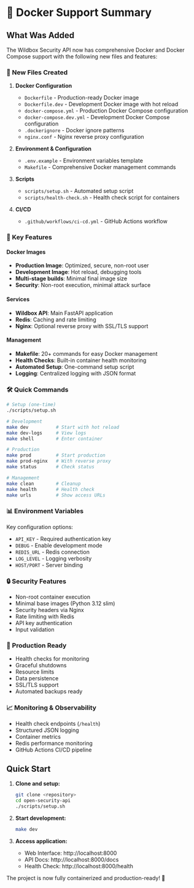 # 🐳 Docker Support Summary

## What Was Added

The Wildbox Security API now has comprehensive Docker and Docker Compose support with the following new files and features:

### 📁 New Files Created

1. **Docker Configuration**
   - `Dockerfile` - Production-ready Docker image
   - `Dockerfile.dev` - Development Docker image with hot reload
   - `docker-compose.yml` - Production Docker Compose configuration
   - `docker-compose.dev.yml` - Development Docker Compose configuration
   - `.dockerignore` - Docker ignore patterns
   - `nginx.conf` - Nginx reverse proxy configuration

2. **Environment & Configuration**
   - `.env.example` - Environment variables template
   - `Makefile` - Comprehensive Docker management commands

3. **Scripts**
   - `scripts/setup.sh` - Automated setup script
   - `scripts/health-check.sh` - Health check script for containers

4. **CI/CD**
   - `.github/workflows/ci-cd.yml` - GitHub Actions workflow

### 🚀 Key Features

#### Docker Images
- **Production Image**: Optimized, secure, non-root user
- **Development Image**: Hot reload, debugging tools
- **Multi-stage builds**: Minimal final image size
- **Security**: Non-root execution, minimal attack surface

#### Services
- **Wildbox API**: Main FastAPI application
- **Redis**: Caching and rate limiting
- **Nginx**: Optional reverse proxy with SSL/TLS support

#### Management
- **Makefile**: 20+ commands for easy Docker management
- **Health Checks**: Built-in container health monitoring
- **Automated Setup**: One-command setup script
- **Logging**: Centralized logging with JSON format

### 🛠️ Quick Commands

```bash
# Setup (one-time)
./scripts/setup.sh

# Development
make dev          # Start with hot reload
make dev-logs     # View logs
make shell        # Enter container

# Production
make prod         # Start production
make prod-nginx   # With reverse proxy
make status       # Check status

# Management
make clean        # Cleanup
make health       # Health check
make urls         # Show access URLs
```

### 📊 Environment Variables

Key configuration options:
- `API_KEY` - Required authentication key
- `DEBUG` - Enable development mode
- `REDIS_URL` - Redis connection
- `LOG_LEVEL` - Logging verbosity
- `HOST/PORT` - Server binding

### 🔒 Security Features

- Non-root container execution
- Minimal base images (Python 3.12 slim)
- Security headers via Nginx
- Rate limiting with Redis
- API key authentication
- Input validation

### 🎯 Production Ready

- Health checks for monitoring
- Graceful shutdowns
- Resource limits
- Data persistence
- SSL/TLS support
- Automated backups ready

### 📈 Monitoring & Observability

- Health check endpoints (`/health`)
- Structured JSON logging
- Container metrics
- Redis performance monitoring
- GitHub Actions CI/CD pipeline

## Quick Start

1. **Clone and setup:**
   ```bash
   git clone <repository>
   cd open-security-api
   ./scripts/setup.sh
   ```

2. **Start development:**
   ```bash
   make dev
   ```

3. **Access application:**
   - Web Interface: http://localhost:8000
   - API Docs: http://localhost:8000/docs
   - Health Check: http://localhost:8000/health

The project is now fully containerized and production-ready! 🎉

